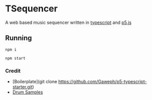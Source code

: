 # TSequencer
A web based music sequencer written in [typescript](https://www.typescriptlang.org/) and [p5.js](https://p5js.org/)

## Running
`npm i`

`npm start`

### Credit
 - [Boilerplate](git clone https://github.com/Gaweph/p5-typescript-starter.git)
 - [Drum Samples](https://www.musicradar.com/news/drums/sampleradar-1000-free-drum-samples-229460)
